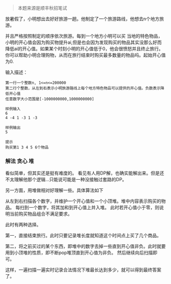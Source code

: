 > 本题来源是顺丰秋招笔试

放暑假了，小明想出去好好旅游一趟。他制定了一个旅游路线，他想去n个地方旅游。

并且严格按照制定的顺序依次旅游。每到一个地方小明可以买 当地的特色物品，小明的开心值会因为购买物提升ai,但是也会因为发现购买的物品其实没那么好而降低ai的开心值。如果某个时刻小明的开心值低于0，他会很愤怒并且终止旅行。你可以帮助小明合理购物，从而在旅行结束时购买最多数量的物品吗。起始开心值为0.

输入描述：
```
第一行一个整数n, 1<=n<=200000
第二行个整数，从左到右表示小明旅游路线上每个地方特色物品可以提供的开心值。负数表示降低开心值
任意数字大小范围是[-1000000000,1000000000]

样例输入
6
4 -4 1 -3 1 -3

样例输出
5

提示
购买第1 3 4 5 6个物品
```

### 解法 贪心 堆
看似简单，但其实还是挺有难度的。
看见有人用DP解，也确实能解出来。但是还不太理解他那个逻辑…只能说可能是一种没接触过套路的DP。

另一方面，用堆做相对好理解一些。具体算法如下

从左到右扫描各个数字，并维护一个开心值和一个小顶堆。堆中内容表示购买的物品。
每扫到一个数字，将其加和到开心值上并入堆。
此时若开心值小于零，则说明当前购买物品组合不满足要求。

此时有两种选择。

第一，直接结束旅行。此时只要记录堆长度就知道这个时间点上买了几个商品。

第二，将之前买过的某个东西，即堆中的数字去掉一些直到开心值非负。此时就要用到小顶堆的性质，即不断pop堆顶直到开心值为非负。
然后继续向后扫描即可。

这样，一遍扫描一遍实时记录合法情况下堆最长达到多少，就可以得到最终答案了。